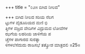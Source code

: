 +++
title = "೦೨೫ ಬಿಗಿದ ನೀಲದ"

+++
ಬಿಗಿದ ನೀಲದ ಸರಿಯ ನೆಲಗ  
ಟ್ಟುಗಳ ವೈಡೂರಿಯದ ಮಣಿ ಭಿ  
ತ್ತಿಗಳ ವಜ್ರದ ವೇದಿಗಳ ವಿದ್ರುಮದ ಲೋವೆಗಳ  
ಝಗೆಯ ಲಹರಿಯ ಜಾಳಿಗೆಯ ಪ  
ಚ್ಚೆಗಳ ಪಾಗಾರದ ಸುರತ್ನಾ  
ಳಿಗಳಲೆಸೆದುದು ರಾಜಸಭೆ ತತ್ಕ್ರೋಶ ಮಾತ್ರದಲಿ    ॥25॥